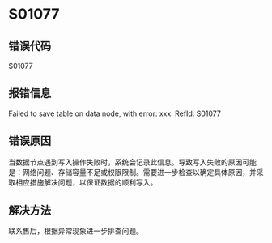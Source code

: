 # S01077

## 错误代码

S01077

## 报错信息

Failed to save table on data node, with error: xxx. RefId: S01077

## 错误原因

当数据节点遇到写入操作失败时，系统会记录此信息。导致写入失败的原因可能是：网络问题、存储容量不足或权限限制。需要进一步检查以确定具体原因，并采取相应措施解决问题，以保证数据的顺利写入。

## 解决方法

联系售后，根据异常现象进一步排查问题。

